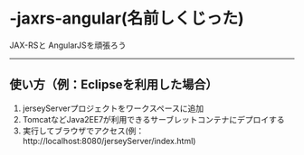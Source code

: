 # -jaxrs-angular(名前しくじった)
JAX-RSと AngularJSを頑張ろう

---
## 使い方（例：Eclipseを利用した場合）
1. jerseyServerプロジェクトをワークスペースに追加
1. TomcatなどJava2EE7が利用できるサーブレットコンテナにデプロイする
1. 実行してブラウザでアクセス(例：http://localhost:8080/jerseyServer/index.html)

